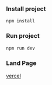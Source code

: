### Install project
`npm install`

### Run project
`npm run dev`

### Land Page
[vercel](https://react-js-ts-sc-axios-gallery.vercel.app/?page=1)